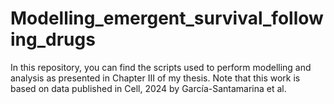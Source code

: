 # Modelling_emergent_survival_following_drugs
In this repository, you can find the scripts used to perform modelling and analysis as presented in Chapter III of my thesis. Note that this work is based on data published in Cell, 2024 by García-Santamarina et al. 
